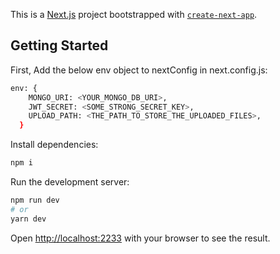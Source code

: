 This is a [Next.js](https://nextjs.org/) project bootstrapped with [`create-next-app`](https://github.com/vercel/next.js/tree/canary/packages/create-next-app).

## Getting Started

First, Add the below env object to nextConfig in next.config.js:

```bash
env: {
    MONGO_URI: <YOUR_MONGO_DB_URI>,
    JWT_SECRET: <SOME_STRONG_SECRET_KEY>,
    UPLOAD_PATH: <THE_PATH_TO_STORE_THE_UPLOADED_FILES>,
  }
```

Install dependencies:

```bash
npm i
```

Run the development server:

```bash
npm run dev
# or
yarn dev
```

Open [http://localhost:2233](http://localhost:2233) with your browser to see the result.
